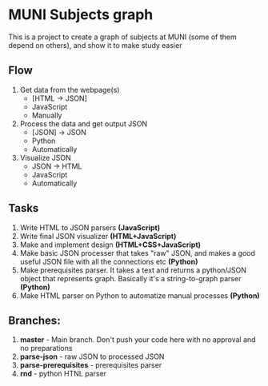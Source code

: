 # MUNI Subjects graph

This is a project to create a graph of subjects at MUNI (some of them depend on others), and show it to make study easier



## Flow

1. Get data from the webpage(s)
    * \[HTML -> JSON\]
    * JavaScript
    * Manually
1. Process the data and get output JSON
    * \[JSON\] -> JSON
    * Python
    * Automatically
1. Visualize JSON
    * JSON -> HTML
    * JavaScript
    * Automatically



## Tasks

1. Write HTML to JSON parsers **(JavaScript)**
1. Write final JSON visualizer **(HTML+JavaScript)**
1. Make and implement design **(HTML+CSS+JavaScript)**
1. Make basic JSON processer that takes "raw" JSON, and makes a good useful JSON file with all the connections etc **(Python)**
1. Make prerequisites parser. It takes a text and returns a python/JSON object that represents graph. Basically it's a string-to-graph parser **(Python)**
1. Make HTML parser on Python to automatize manual processes **(Python)**



## Branches:

1. **master** - Main branch. Don't push your code here with no approval and no preparations
1. **parse-json** - raw JSON to processed JSON
1. **parse-prerequisites** - prerequisites parser
1. **rnd** - python HTNL parser

